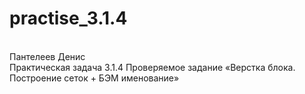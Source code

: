 # practise_3.1.4 
<br>Пантелеев Денис
<br>Практическая задача 3.1.4 Проверяемое задание «Верстка блока. Построение сеток + БЭМ именование»

